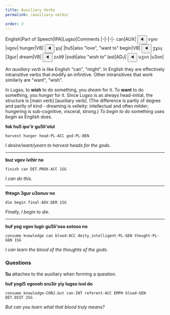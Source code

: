 ```yaml
---
title: Auxiliary Verbs
permalink: /auxiliary-verbs/

order: 3
---
```


English|Part of Speech|IPA|Lugso|Comments
|-|-|-|-
can|AUX|<span class='spoken'> <button class='speak' type='button' data-ipa='vɣʌv'>🔈</button> <span class='ipa'>vɣʌv</span> </span>|vgov|
hunger|VB|<span class='spoken'> <button class='speak' type='button' data-ipa='χuʃ'>🔈</button> <span class='ipa'>χuʃ</span> </span>|hu5|also "love", "want to"
begin|VB|<span class='spoken'> <button class='speak' type='button' data-ipa='ʒɣuɻ'>🔈</button> <span class='ipa'>ʒɣuɻ</span> </span>|3gur|
dream|VB|<span class='spoken'> <button class='speak' type='button' data-ipa='zʌðθ'>🔈</button> <span class='ipa'>zʌðθ</span> </span>|zodt|also "wish to"
last|ADJ|<span class='spoken'> <button class='speak' type='button' data-ipa='uʒʌn'>🔈</button> <span class='ipa'>uʒʌn</span> </span>|u3on|

An _auxiliary verb_ is like English "can", "might". In English they are effectively intransitive verbs that modify an infinitive. Other intransitives that work similarly are "want", "wish".

In Lugso, to **wish** to do something, you _dream_ for it. To **want** to do something, you _hunger_ for it. Since Lugso is as always head-initial, the structure is [main verb] [auxiliary verb]. (The difference is partly of degree and partly of kind - dreaming is velleity: intellectual and often milder; hungering is sub-cognitive, visceral, strong.) _To begin to_ do something uses _begin_ as English does.

**fok hu5 ipo'ir gu5li'olul**

`harvest hunger head-PL-ACC god-PL-BEN`

_I desire/want/yearn to harvest heads for the gods._

---

**buz vgov ivihir no**

`finish can DET.PROX-ACC 1SG` 

_I can do this._ 

---

**fhtogn 3gur u3onuv no**

`die begin final-ADV.DER 1SG`

_Finally, I begin to die._

---

**huf yog vgov lugir gu5li'oso sotoso no**

`consume knowledge can blood-ACC deity_intelligent-PL-GEN thought-PL-GEN 1SG`

_I can learn the blood of the thoughts of the gods._

### Questions

**5u** attaches to the auxiliary when forming a question.

**huf yogi5 vgovoh sru3ir yiy lugso ivol do**

`consume knowledge-CONJ.but can-INT referent-ACC EMPH blood-GEN DET.DIST 2SG`

_But can you learn what that blood truly means?_
